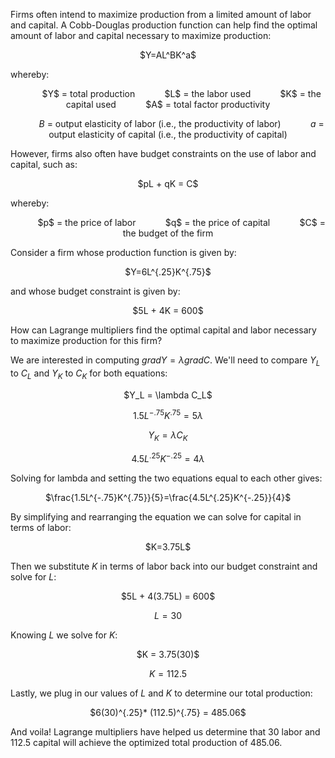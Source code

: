 Firms often intend to maximize production from a limited amount of labor and capital.
A Cobb-Douglas production function can help find the optimal amount of labor and capital necessary to maximize production:

<center> $Y=AL^BK^a$ </center>

whereby: 

<center> &nbsp;&nbsp;&nbsp;&nbsp;&nbsp;&nbsp;&nbsp;&nbsp;&nbsp;&nbsp; $Y$ = total production
&nbsp;&nbsp;&nbsp;&nbsp;&nbsp;&nbsp;&nbsp;&nbsp;&nbsp;&nbsp; $L$ = the labor used
&nbsp;&nbsp;&nbsp;&nbsp;&nbsp;&nbsp;&nbsp;&nbsp;&nbsp;&nbsp; $K$ = the capital used
&nbsp;&nbsp;&nbsp;&nbsp;&nbsp;&nbsp;&nbsp;&nbsp;&nbsp;&nbsp; $A$ = total factor productivity

&nbsp;&nbsp;&nbsp;&nbsp;&nbsp;&nbsp;&nbsp;&nbsp;&nbsp;&nbsp; $B$ = output elasticity of labor (i.e., the productivity of labor)
&nbsp;&nbsp;&nbsp;&nbsp;&nbsp;&nbsp;&nbsp;&nbsp;&nbsp;&nbsp; $a$ = output elasticity of capital (i.e., the productivity of capital) </center>

However, firms also often have budget constraints on the use of labor and capital, such as:

<center> $pL + qK = C$</center>

whereby:

<center> &nbsp;&nbsp;&nbsp;&nbsp;&nbsp;&nbsp;&nbsp;&nbsp;&nbsp;&nbsp; $p$ = the price of labor 
&nbsp;&nbsp;&nbsp;&nbsp;&nbsp;&nbsp;&nbsp;&nbsp;&nbsp;&nbsp; $q$ = the price of capital
&nbsp;&nbsp;&nbsp;&nbsp;&nbsp;&nbsp;&nbsp;&nbsp;&nbsp;&nbsp; $C$ = the budget of the firm
</center>

Consider a firm whose production function is given by:

<center> $Y=6L^{.25}K^{.75}$ </center>

and whose budget constraint is given by:

<center> $5L + 4K = 600$</center>

How can Lagrange multipliers find the optimal capital and labor necessary to maximize production for this firm?

We are interested in computing $gradY=\lambda gradC$. We'll need to compare $Y_L$ to $C_L$ and $Y_K$ to $C_K$ for both equations:

<center> $Y_L = \lambda C_L$

$1.5L^{-.75}K^{.75}=5\lambda$

$Y_K = \lambda C_K$

$4.5L^{.25}K^{-.25}=4\lambda$
</center>

Solving for lambda and setting the two equations equal to each other gives:

<center> $\frac{1.5L^{-.75}K^{.75}}{5}=\frac{4.5L^{.25}K^{-.25}}{4}$ </center>

By simplifying and rearranging the equation we can solve for capital in terms of labor:

<center> $K=3.75L$ </center>

Then we substitute $K$ in terms of labor back into our budget constraint and solve for $L$:

<center> $5L + 4(3.75L) = 600$

$L = 30$ </center>

Knowing $L$ we solve for $K$:

<center> $K = 3.75(30)$

$K=112.5$ </center>

Lastly, we plug in our values of $L$ and $K$ to determine our total production:

<center> $6(30)^{.25}* (112.5)^{.75} = 485.06$</center>

And voila! Lagrange multipliers have helped us determine that 30 labor and 112.5 capital will achieve the optimized total production of 485.06.
